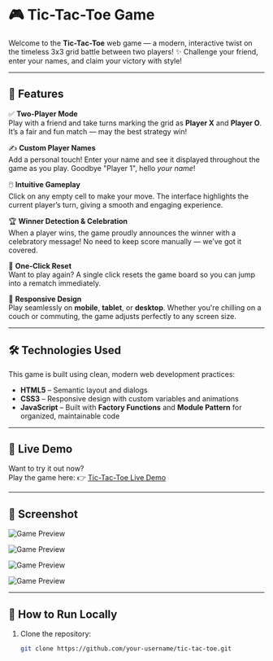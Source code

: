 # 🎮 Tic-Tac-Toe Game

Welcome to the **Tic-Tac-Toe** web game — a modern, interactive twist on the timeless 3x3 grid battle between two players! ✨ Challenge your friend, enter your names, and claim your victory with style!

---

## 🚀 Features

✅ **Two-Player Mode**  
Play with a friend and take turns marking the grid as **Player X** and **Player O**. It’s a fair and fun match — may the best strategy win!

✍️ **Custom Player Names**  
Add a personal touch! Enter your name and see it displayed throughout the game as you play. Goodbye "Player 1", hello *your name*!

🖱️ **Intuitive Gameplay**  
Click on any empty cell to make your move. The interface highlights the current player’s turn, giving a smooth and engaging experience.

🏆 **Winner Detection & Celebration**  
When a player wins, the game proudly announces the winner with a celebratory message! No need to keep score manually — we’ve got it covered.

🔄 **One-Click Reset**  
Want to play again? A single click resets the game board so you can jump into a rematch immediately.

📱 **Responsive Design**  
Play seamlessly on **mobile**, **tablet**, or **desktop**. Whether you're chilling on a couch or commuting, the game adjusts perfectly to any screen size.

---

## 🛠️ Technologies Used

This game is built using clean, modern web development practices:

- **HTML5** – Semantic layout and dialogs  
- **CSS3** – Responsive design with custom variables and animations  
- **JavaScript** – Built with **Factory Functions** and **Module Pattern** for organized, maintainable code

---

## 🔗 Live Demo

Want to try it out now?  
Play the game here: 👉 [Tic-Tac-Toe Live Demo](https://marcft.github.io/tic-tac-toe/)

---

## 📸 Screenshot

![Game Preview](https://raw.githubusercontent.com/marcft/tic-tac-toe/main/screenshot.png)

![Game Preview](https://raw.githubusercontent.com/marcft/tic-tac-toe/main/screenshot.png)

![Game Preview](https://raw.githubusercontent.com/marcft/tic-tac-toe/main/screenshot.png)

![Game Preview](https://raw.githubusercontent.com/marcft/tic-tac-toe/main/screenshot.png)


---


## 📂 How to Run Locally

1. Clone the repository:
   ```bash
   git clone https://github.com/your-username/tic-tac-toe.git
